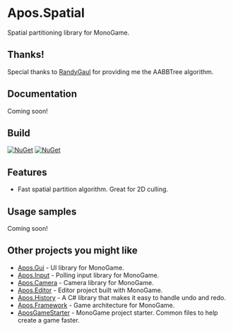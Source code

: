 # Apos.Spatial
Spatial partitioning library for MonoGame.

## Thanks!

Special thanks to [RandyGaul](https://github.com/RandyGaul) for providing me the AABBTree algorithm.

## Documentation

Coming soon!

## Build

[![NuGet](https://img.shields.io/nuget/v/Apos.Spatial.svg)](https://www.nuget.org/packages/Apos.Spatial/) [![NuGet](https://img.shields.io/nuget/dt/Apos.Spatial.svg)](https://www.nuget.org/packages/Apos.Spatial/)

## Features

* Fast spatial partition algorithm. Great for 2D culling.

## Usage samples

Coming soon!

## Other projects you might like

* [Apos.Gui](https://github.com/Apostolique/Apos.Gui) - UI library for MonoGame.
* [Apos.Input](https://github.com/Apostolique/Apos.Input) - Polling input library for MonoGame.
* [Apos.Camera](https://github.com/Apostolique/Apos.Camera) - Camera library for MonoGame.
* [Apos.Editor](https://github.com/Apostolique/Apos.Editor) - Editor project built with MonoGame.
* [Apos.History](https://github.com/Apostolique/Apos.History) - A C# library that makes it easy to handle undo and redo.
* [Apos.Framework](https://github.com/Apostolique/Apos.Framework) - Game architecture for MonoGame.
* [AposGameStarter](https://github.com/Apostolique/AposGameStarter) - MonoGame project starter. Common files to help create a game faster.
